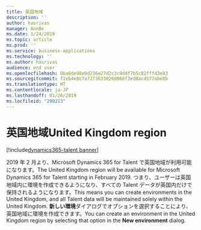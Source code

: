 ```yaml
---
title: 英国地域
description: ''
author: hasrivas
manager: AnnBe
ms.date: 1/24/2019
ms.topic: article
ms.prod: ''
ms.service: business-applications
ms.technology: ''
ms.author: hasrivas
audience: end user
ms.openlocfilehash: 8ba6de98e9d236e27d2c3c0ddf7b5c82fffd3e83
ms.sourcegitcommit: f1eb4e8c7a7273633026d068f3ed8acd577abe0b
ms.translationtype: HT
ms.contentlocale: ja-JP
ms.lasthandoff: 01/26/2019
ms.locfileid: "290213"
---
```

# <a name="united-kingdom-region"></a><span data-ttu-id="3f4d4-102">英国地域</span><span class="sxs-lookup"><span data-stu-id="3f4d4-102">United Kingdom region</span></span>

[!include[dynamics365-talent banner](../includes/dynamics365-talent.md)]

<span data-ttu-id="3f4d4-103">2019 年 2 月より、Microsoft Dynamics 365 for Talent で英国地域が利用可能になります。</span><span class="sxs-lookup"><span data-stu-id="3f4d4-103">The United Kingdom region will be available for Microsoft Dynamics 365 for Talent starting in February 2019.</span></span> <span data-ttu-id="3f4d4-104">つまり、ユーザーは英国地域内に環境を作成できるようになり、すべての Talent データが英国内だけで保持されるようになります。</span><span class="sxs-lookup"><span data-stu-id="3f4d4-104">This means you can create environments in the United Kingdom, and all Talent data will be maintained solely within the United Kingdom.</span></span> <span data-ttu-id="3f4d4-105">**新しい環境**ダイアログでオプションを選択することにより、英国地域に環境を作成できます。</span><span class="sxs-lookup"><span data-stu-id="3f4d4-105">You can create an environment in the United Kingdom region by selecting that option in the **New environment** dialog.</span></span> 
